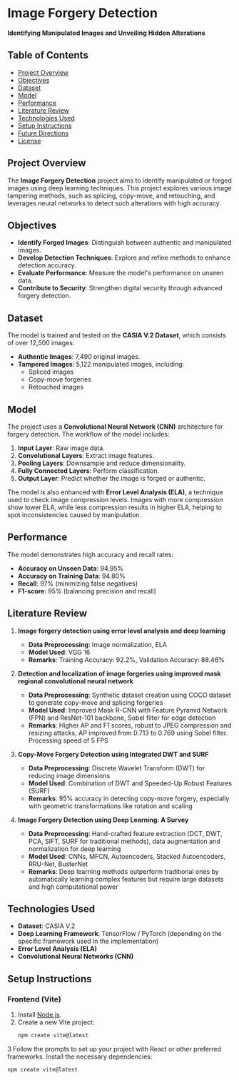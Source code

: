 # Image Forgery Detection

**Identifying Manipulated Images and Unveiling Hidden Alterations**

## Table of Contents
- [Project Overview](#project-overview)
- [Objectives](#objectives)
- [Dataset](#dataset)
- [Model](#model)
- [Performance](#performance)
- [Literature Review](#literature-review)
- [Technologies Used](#technologies-used)
- [Setup Instructions](#setup-instructions)
- [Future Directions](#future-directions)
- [License](#license)

## Project Overview
The **Image Forgery Detection** project aims to identify manipulated or forged images using deep learning techniques. This project explores various image tampering methods, such as splicing, copy-move, and retouching, and leverages neural networks to detect such alterations with high accuracy.

## Objectives
- **Identify Forged Images**: Distinguish between authentic and manipulated images.
- **Develop Detection Techniques**: Explore and refine methods to enhance detection accuracy.
- **Evaluate Performance**: Measure the model's performance on unseen data.
- **Contribute to Security**: Strengthen digital security through advanced forgery detection.

## Dataset
The model is trained and tested on the **CASIA V.2 Dataset**, which consists of over 12,500 images:
- **Authentic Images**: 7,490 original images.
- **Tampered Images**: 5,122 manipulated images, including:
  - Spliced images
  - Copy-move forgeries
  - Retouched images

## Model
The project uses a **Convolutional Neural Network (CNN)** architecture for forgery detection. The workflow of the model includes:
1. **Input Layer**: Raw image data.
2. **Convolutional Layers**: Extract image features.
3. **Pooling Layers**: Downsample and reduce dimensionality.
4. **Fully Connected Layers**: Perform classification.
5. **Output Layer**: Predict whether the image is forged or authentic.

The model is also enhanced with **Error Level Analysis (ELA)**, a technique used to check image compression levels. Images with more compression show lower ELA, while less compression results in higher ELA, helping to spot inconsistencies caused by manipulation.

## Performance
The model demonstrates high accuracy and recall rates:
- **Accuracy on Unseen Data**: 94.95%
- **Accuracy on Training Data**: 94.80%
- **Recall**: 97% (minimizing false negatives)
- **F1-score**: 95% (balancing precision and recall)

## Literature Review

1. **Image forgery detection using error level analysis and deep learning**  
   - **Data Preprocessing**: Image normalization, ELA  
   - **Model Used**: VGG 16  
   - **Remarks**: Training Accuracy: 92.2%, Validation Accuracy: 88.46%

2. **Detection and localization of image forgeries using improved mask regional convolutional neural network**  
   - **Data Preprocessing**: Synthetic dataset creation using COCO dataset to generate copy-move and splicing forgeries  
   - **Model Used**: Improved Mask R-CNN with Feature Pyramid Network (FPN) and ResNet-101 backbone, Sobel filter for edge detection  
   - **Remarks**: Higher AP and F1 scores, robust to JPEG compression and resizing attacks, AP improved from 0.713 to 0.769 using Sobel filter. Processing speed of 5 FPS

3. **Copy-Move Forgery Detection using Integrated DWT and SURF**  
   - **Data Preprocessing**: Discrete Wavelet Transform (DWT) for reducing image dimensions  
   - **Model Used**: Combination of DWT and Speeded-Up Robust Features (SURF)  
   - **Remarks**: 95% accuracy in detecting copy-move forgery, especially with geometric transformations like rotation and scaling

4. **Image Forgery Detection using Deep Learning: A Survey**  
   - **Data Preprocessing**: Hand-crafted feature extraction (DCT, DWT, PCA, SIFT, SURF for traditional methods), data augmentation and normalization for deep learning  
   - **Model Used**: CNNs, MFCN, Autoencoders, Stacked Autoencoders, RRU-Net, BusterNet  
   - **Remarks**: Deep learning methods outperform traditional ones by automatically learning complex features but require large datasets and high computational power

## Technologies Used
- **Dataset**: CASIA V.2
- **Deep Learning Framework**: TensorFlow / PyTorch (depending on the specific framework used in the implementation)
- **Error Level Analysis (ELA)**
- **Convolutional Neural Networks (CNN)**

## Setup Instructions

### Frontend (Vite)
1. Install [Node.js](https://nodejs.org/).
2. Create a new Vite project:
   ```bash
   npm create vite@latest
3 Follow the prompts to set up your project with React or other preferred frameworks.
Install the necessary dependencies:
   ```bash
   npm create vite@latest
